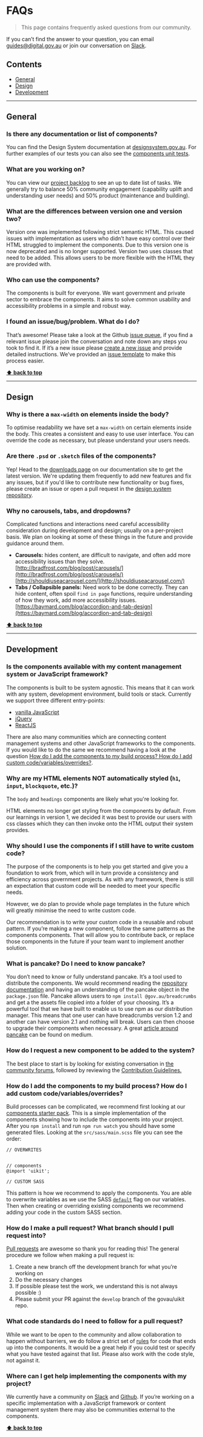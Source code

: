 FAQs
====

> This page contains frequently asked questions from our community.

If you can’t find the answer to your question, you can email guides@digital.gov.au or join our conversation on
[Slack](http://guides.service.gov.au/join-slack/).


## Contents

* [General](#general)
* [Design](#design)
* [Development](#development)


----------------------------------------------------------------------------------------------------------------------------------------------------------------


## General

### Is there any documentation or list of components?
You can find the Design System documentation at [designsystem.gov.au](http://designsystem.gov.au/). For further examples of our tests you can also see the [components unit tests](https://uikit.service.gov.au/).


### What are you working on?
You can view our [project backlog](https://github.com/orgs/govau/projects/7) to see an up to date list of tasks. We generally try to balance 50% community
engagement (capability uplift and understanding user needs) and 50% product (maintenance and building).


### What are the differences between version one and version two?
Version one was implemented following strict semantic HTML. This caused issues with implementation as users who didn’t have easy control over their HTML
struggled to implement the components. Due to this version one is now deprecated and is no longer supported. Version two uses classes that need to be added.
This allows users to be more flexible with the HTML they are provided with.


### Who can use the components?
The components is built for everyone. We want government and private sector to embrace the components. It aims to solve common usability and accessibility
problems in a simple and robust way.


### I found an issue/bug/problem. What do I do?
That’s awesome!
Please take a look at the Github [issue queue](https://github.com/govau/design-system-components/issues), if you find a relevant issue please join the conversation and note down
any steps you took to find it. If it’s a new issue please [create a new issue](https://github.com/govau/design-system-components/issues/new) and provide detailed instructions.
We’ve provided an [issue template](./ISSUE_TEMPLATE.md) to make this process easier.


**[⬆ back to top](#contents)**


----------------------------------------------------------------------------------------------------------------------------------------------------------------


## Design

### Why is there a `max-width` on elements inside the body?
To optimise readability we have set a `max-width` on certain elements inside the body. This creates a consistent and easy to use user interface. You can
override the code as necessary, but please understand your users needs.


### Are there `.psd` or `.sketch` files of the components?
Yep! Head to the [downloads page](https://designsystem.gov.au/download/) on our documentation site to get the latest version. We're updating them frequently to add new features and fix any issues, but if you'd like to contribute new functionality or bug fixes, please create an issue or open a pull request in the [design system repository](https://github.com/govau/designsystem).


### Why no carousels, tabs, and dropdowns?
Complicated functions and interactions need careful accessibility consideration during development and design; usually on a per-project basis. We plan on
looking at some of these things in the future and provide guidance around them.

- **Carousels:** hides content, are difficult to navigate, and often add more accessibility issues than they solve.  
	[http://bradfrost.com/blog/post/carousels/](http://bradfrost.com/blog/post/carousels/)  
	[http://shouldiuseacarousel.com/](http://shouldiuseacarousel.com/)
- **Tabs / Collapsible panels:** Need work to be done correctly. They can hide content, often spoil `find in page` functions, require understanding of how they
	work, add more accessibility issues.  
	[https://baymard.com/blog/accordion-and-tab-design](https://baymard.com/blog/accordion-and-tab-design)


**[⬆ back to top](#contents)**


----------------------------------------------------------------------------------------------------------------------------------------------------------------


## Development

### Is the components available with my content management system or JavaScript framework?
The components is built to be system agnostic. This means that it can work with any system, development environment, build tools or stack.
Currently we support three different entry-points:

- [vanilla JavaScript](https://www.w3.org/standards/techs/js)
- [jQuery](https://jquery.com/)
- [ReactJS](https://reactjs.org/)

There are also many communities which are connecting content management systems and other JavaScript frameworks to the components. If you would like to do
the same we recommend having a look at the question
[How do I add the components to my build process? How do I add custom code/variables/overrides?](#how-do-i-add-the-components-to-my-build-process-how-do-i-add-custom-codevariablesoverrides).


### Why are my HTML elements NOT automatically styled (`h1`, `input`, `blockquote`, etc.)?
The `body` and `headings` components are likely what you're looking for.

HTML elements no longer get styling from the components by default. From our learnings in version 1, we decided it was best to provide our users with css classes which they can then invoke onto the HTML output their system provides.


### Why should I use the components if I still have to write custom code?
The purpose of the components is to help you get started and give you a foundation to work from, which will in turn provide a consistency and efficiency across
government projects. As with any framework, there is still an expectation that custom code will be needed to meet your specific needs.

However, we do plan to provide whole page templates in the future which will greatly minimise the need to write custom code.

Our recommendation is to write your custom code in a reusable and robust pattern. If you’re making a new component, follow the same patterns as the components
components. That will allow you to contribute back, or replace those components in the future if your team want to implement another solution.


### What is pancake? Do I need to know pancake?
You don’t need to know or fully understand pancake. It’s a tool used to distribute the components. We would recommend reading the
[repository documentation](https://github.com/govau/pancake) and having an understanding of the pancake object in the `package.json` file. Pancake allows users
to `npm install @gov.au/breadcrumbs` and get a the assets file copied into a folder of your choosing. It’s a powerful tool that we have built to enable us to
use npm as our distribution manager. This means that one user can have breadcrumbs version 1.2 and another can have version 2.1 and nothing will break.
Users can then choose to upgrade their components when necessary. A great
[article around pancake](https://medium.com/dailyjs/npm-and-the-front-end-950c79fc22ce) can be found on medium.


### How do I request a new component to be added to the system?

The best place to start is by looking for existing conversation in [the community forums](community.service.gov.au), followed by reviewing the [Contribution Guidelines.](https://github.com/govau/design-system-components/blob/master/CONTRIBUTING.md)



### How do I add the components to my build process? How do I add custom code/variables/overrides?
Build processes can be complicated, we recommend first looking at our [components starter pack](https://github.com/govau/design-system-components-starter). This is a simple
implementation of the components showing how to include the components into your project. After you `npm install` and run `npm run watch` you should have some generated
files. Looking at the `src/sass/main.scss` file you can see the order:

```
// OVERWRITES


// components
@import 'uikit';

// CUSTOM SASS
```

This pattern is how we recommend to apply the components. You are able to overwrite variables as we use the SASS
[`default`](http://sass-lang.com/documentation/file.SASS_REFERENCE.html#Variable_Defaults___default) flag on our variables. Then when creating or overriding
existing components we recommend adding your code in the custom SASS section.


### How do I make a pull request? What branch should I pull request into?
[Pull requests](https://help.github.com/articles/fork-a-repo/) are awesome so thank you for reading this! The general procedure we follow when making a pull
request is:

1. Create a new branch off the development branch for what you’re working on
1. Do the necessary changes
1. If possible please test the work, we understand this is not always possible :)
1. Please submit your PR against the `develop` branch of the govau/uikit repo.


### What code standards do I need to follow for a pull request?
While we want to be open to the community and allow collaboration to happen without barriers, we do follow a strict set of
[rules](https://github.com/govau/design-system-components#checklist-and-browser-support) for code that ends up into the components. It would be a great help if you could test
or specify what you have tested against that list. Please also work with the code style, not against it.


### Where can I get help implementing the components with my project?
We currently have a community on [Slack](http://guides.service.gov.au/join-slack/) and [Github](https://github.com/govau/design-system-components). If you’re working on a
specific implementation with a JavaScript framework or content management system there may also be communities external to the components.


**[⬆ back to top](#contents)**

